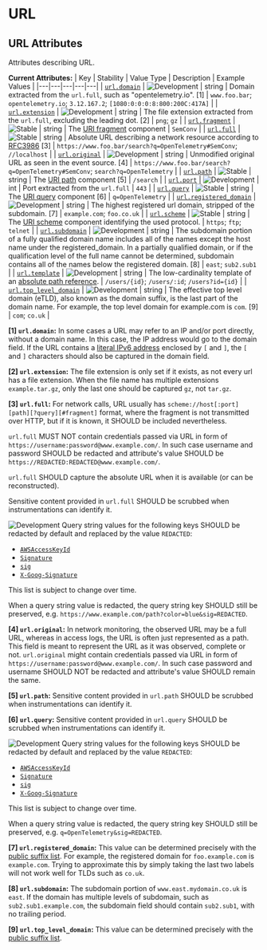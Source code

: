 <!-- NOTE: THIS FILE IS AUTOGENERATED. DO NOT EDIT BY HAND. -->
<!-- see templates/registry/markdown/attribute_namespace.md.j2 -->

# URL

## URL Attributes

Attributes describing URL.

**Current Attributes:**
| Key | Stability | Value Type | Description | Example Values |
|---|---|---|---|---|
| <a id="url-domain" href="#url-domain">`url.domain`</a> | ![Development](https://img.shields.io/badge/-development-blue) | string | Domain extracted from the `url.full`, such as "opentelemetry.io". [1] | `www.foo.bar`; `opentelemetry.io`; `3.12.167.2`; `[1080:0:0:0:8:800:200C:417A]` |
| <a id="url-extension" href="#url-extension">`url.extension`</a> | ![Development](https://img.shields.io/badge/-development-blue) | string | The file extension extracted from the `url.full`, excluding the leading dot. [2] | `png`; `gz` |
| <a id="url-fragment" href="#url-fragment">`url.fragment`</a> | ![Stable](https://img.shields.io/badge/-stable-lightgreen) | string | The [URI fragment](https://www.rfc-editor.org/rfc/rfc3986#section-3.5) component | `SemConv` |
| <a id="url-full" href="#url-full">`url.full`</a> | ![Stable](https://img.shields.io/badge/-stable-lightgreen) | string | Absolute URL describing a network resource according to [RFC3986](https://www.rfc-editor.org/rfc/rfc3986) [3] | `https://www.foo.bar/search?q=OpenTelemetry#SemConv`; `//localhost` |
| <a id="url-original" href="#url-original">`url.original`</a> | ![Development](https://img.shields.io/badge/-development-blue) | string | Unmodified original URL as seen in the event source. [4] | `https://www.foo.bar/search?q=OpenTelemetry#SemConv`; `search?q=OpenTelemetry` |
| <a id="url-path" href="#url-path">`url.path`</a> | ![Stable](https://img.shields.io/badge/-stable-lightgreen) | string | The [URI path](https://www.rfc-editor.org/rfc/rfc3986#section-3.3) component [5] | `/search` |
| <a id="url-port" href="#url-port">`url.port`</a> | ![Development](https://img.shields.io/badge/-development-blue) | int | Port extracted from the `url.full` | `443` |
| <a id="url-query" href="#url-query">`url.query`</a> | ![Stable](https://img.shields.io/badge/-stable-lightgreen) | string | The [URI query](https://www.rfc-editor.org/rfc/rfc3986#section-3.4) component [6] | `q=OpenTelemetry` |
| <a id="url-registered-domain" href="#url-registered-domain">`url.registered_domain`</a> | ![Development](https://img.shields.io/badge/-development-blue) | string | The highest registered url domain, stripped of the subdomain. [7] | `example.com`; `foo.co.uk` |
| <a id="url-scheme" href="#url-scheme">`url.scheme`</a> | ![Stable](https://img.shields.io/badge/-stable-lightgreen) | string | The [URI scheme](https://www.rfc-editor.org/rfc/rfc3986#section-3.1) component identifying the used protocol. | `https`; `ftp`; `telnet` |
| <a id="url-subdomain" href="#url-subdomain">`url.subdomain`</a> | ![Development](https://img.shields.io/badge/-development-blue) | string | The subdomain portion of a fully qualified domain name includes all of the names except the host name under the registered_domain. In a partially qualified domain, or if the qualification level of the full name cannot be determined, subdomain contains all of the names below the registered domain. [8] | `east`; `sub2.sub1` |
| <a id="url-template" href="#url-template">`url.template`</a> | ![Development](https://img.shields.io/badge/-development-blue) | string | The low-cardinality template of an [absolute path reference](https://www.rfc-editor.org/rfc/rfc3986#section-4.2). | `/users/{id}`; `/users/:id`; `/users?id={id}` |
| <a id="url-top-level-domain" href="#url-top-level-domain">`url.top_level_domain`</a> | ![Development](https://img.shields.io/badge/-development-blue) | string | The effective top level domain (eTLD), also known as the domain suffix, is the last part of the domain name. For example, the top level domain for example.com is `com`. [9] | `com`; `co.uk` |

**[1] `url.domain`:** In some cases a URL may refer to an IP and/or port directly, without a domain name. In this case, the IP address would go to the domain field. If the URL contains a [literal IPv6 address](https://www.rfc-editor.org/rfc/rfc2732#section-2) enclosed by `[` and `]`, the `[` and `]` characters should also be captured in the domain field.

**[2] `url.extension`:** The file extension is only set if it exists, as not every url has a file extension. When the file name has multiple extensions `example.tar.gz`, only the last one should be captured `gz`, not `tar.gz`.

**[3] `url.full`:** For network calls, URL usually has `scheme://host[:port][path][?query][#fragment]` format, where the fragment
is not transmitted over HTTP, but if it is known, it SHOULD be included nevertheless.

`url.full` MUST NOT contain credentials passed via URL in form of `https://username:password@www.example.com/`.
In such case username and password SHOULD be redacted and attribute's value SHOULD be `https://REDACTED:REDACTED@www.example.com/`.

`url.full` SHOULD capture the absolute URL when it is available (or can be reconstructed).

Sensitive content provided in `url.full` SHOULD be scrubbed when instrumentations can identify it.

![Development](https://img.shields.io/badge/-development-blue)
Query string values for the following keys SHOULD be redacted by default and replaced by the
value `REDACTED`:

* [`AWSAccessKeyId`](https://docs.aws.amazon.com/AmazonS3/latest/userguide/RESTAuthentication.html#RESTAuthenticationQueryStringAuth)
* [`Signature`](https://docs.aws.amazon.com/AmazonS3/latest/userguide/RESTAuthentication.html#RESTAuthenticationQueryStringAuth)
* [`sig`](https://learn.microsoft.com/azure/storage/common/storage-sas-overview#sas-token)
* [`X-Goog-Signature`](https://cloud.google.com/storage/docs/access-control/signed-urls)

This list is subject to change over time.

When a query string value is redacted, the query string key SHOULD still be preserved, e.g.
`https://www.example.com/path?color=blue&sig=REDACTED`.

**[4] `url.original`:** In network monitoring, the observed URL may be a full URL, whereas in access logs, the URL is often just represented as a path. This field is meant to represent the URL as it was observed, complete or not.
`url.original` might contain credentials passed via URL in form of `https://username:password@www.example.com/`. In such case password and username SHOULD NOT be redacted and attribute's value SHOULD remain the same.

**[5] `url.path`:** Sensitive content provided in `url.path` SHOULD be scrubbed when instrumentations can identify it.

**[6] `url.query`:** Sensitive content provided in `url.query` SHOULD be scrubbed when instrumentations can identify it.

![Development](https://img.shields.io/badge/-development-blue)
Query string values for the following keys SHOULD be redacted by default and replaced by the value `REDACTED`:

* [`AWSAccessKeyId`](https://docs.aws.amazon.com/AmazonS3/latest/userguide/RESTAuthentication.html#RESTAuthenticationQueryStringAuth)
* [`Signature`](https://docs.aws.amazon.com/AmazonS3/latest/userguide/RESTAuthentication.html#RESTAuthenticationQueryStringAuth)
* [`sig`](https://learn.microsoft.com/azure/storage/common/storage-sas-overview#sas-token)
* [`X-Goog-Signature`](https://cloud.google.com/storage/docs/access-control/signed-urls)

This list is subject to change over time.

When a query string value is redacted, the query string key SHOULD still be preserved, e.g.
`q=OpenTelemetry&sig=REDACTED`.

**[7] `url.registered_domain`:** This value can be determined precisely with the [public suffix list](https://publicsuffix.org/). For example, the registered domain for `foo.example.com` is `example.com`. Trying to approximate this by simply taking the last two labels will not work well for TLDs such as `co.uk`.

**[8] `url.subdomain`:** The subdomain portion of `www.east.mydomain.co.uk` is `east`. If the domain has multiple levels of subdomain, such as `sub2.sub1.example.com`, the subdomain field should contain `sub2.sub1`, with no trailing period.

**[9] `url.top_level_domain`:** This value can be determined precisely with the [public suffix list](https://publicsuffix.org/).
